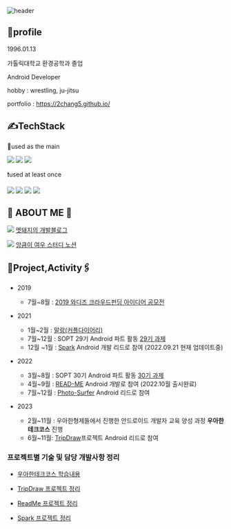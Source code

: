 ![header](https://capsule-render.vercel.app/api?type=cylinder&color=4cd137&height300&section=header&text=창환's%20GIT&fontSize=60)

🐷profile
------- 

1996.01.13

가톨릭대학교 환경공학과 졸업

Android Developer

hobby : wrestling, ju-jitsu

portfolio : https://2chang5.github.io/



✍️TechStack
-------

 📌used as the main

<img src="https://img.shields.io/badge/Android-3DDC84?style=for-the-badge&logo=Android&logoColor=white"> <img src="https://img.shields.io/badge/Kotlin-7F52FF?style=for-the-badge&logo=Kotlin&logoColor=white"> <img src="https://img.shields.io/badge/Java-40739e?style=for-the-badge&logo=&logoColor=white">

❗️used at least once

<img src="https://img.shields.io/badge/JavaScript-F7DF1E?style=for-the-badge&logo=JavaScript&logoColor=white"> <img src="https://img.shields.io/badge/Html-E34F26?style=for-the-badge&logo=HTML5&logoColor=white"> <img src="https://img.shields.io/badge/CSS-1572B6?style=for-the-badge&logo=CSS3&logoColor=white"> <img src="https://img.shields.io/badge/Vue-FC08D?style=for-the-badge&logo=Vue.js&logoColor=white">



🐗 ABOUT ME 🐗
------

<a href="https://mccoy-devloper.tistory.com/" target="_blank"><img src="https://img.shields.io/badge/Tistory Blog-000000?style=flat-square&logo=Tistory&logoColor=white"/></a> [멧돼지의 개발블로그](https://mccoy-devloper.tistory.com/)

<a href="https://iced-handbell-76a.notion.site/8d92163da781463eb2bfeb73c637b37a?v=47ecea691f1a48eeb471c5d2473f47f7" target="_blank"><img src="https://img.shields.io/badge/Notion-7f8fa6?style=flat-square&logo=Notion&logoColor=white"/></a> [앙큼이 여우 스터디 노션](https://iced-handbell-76a.notion.site/8d92163da781463eb2bfeb73c637b37a?v=47ecea691f1a48eeb471c5d2473f47f7)



📎Project,Activity🖇
------

- 2019

  -   7월~8월 :  [2019 와디즈 크라우드펀딩 아이디어 공모전](https://www.venturesquare.net/789592)

- 2021

  -   1월~2월 :  [말랑(커플다이어리)](https://github.com/tnvnfdla1214/Malang)
  -   7월~12월 : SOPT 29기 Android 파트 활동 [29기 과제](https://github.com/29th-WE-SOPT-Android-Part/Android-Changhwan)
  -   12월 ~1월 : [Spark](https://github.com/TeamSparker) Android 개발 리드로 참여 (2022.09.21 현재 업데이트중)

- 2022

  -   3월~8월 :  SOPT 30기 Android 파트 활동 [30기 과제](https://github.com/macbook-plz-30th-THE-SOPT-android-team4/30th-ChangHwan)
  -   4월~9월 :  [READ-ME](https://github.com/TEAM-README) Android 개발로 참여 (2022.10월 출시완료)
  -   7월~12월 :  [Photo-Surfer](https://github.com/TeamPhotoSurfer) Android 리드로 참여

- 2023

  -   2월~11월 : 우아한형제들에서 진행한 안드로이드 개발자 교육 양성 과정 **우아한테크코스** 진행
  -   6월~11월:  [TripDraw](https://github.com/woowacourse-teams/2023-trip-draw)프로젝트 Android 리드로 참여

  


### 프로젝트별 기술 및 담당 개발사항 정리

- [우아한테크코스 학습내용](https://2chang5.github.io/woowa-course)

- [TripDraw 프로젝트 정리](https://2chang5.github.io/trip-draw)

- [ReadMe 프로젝트 정리](https://2chang5.github.io/read-me)

- [Spark 프로젝트 정리](https://2chang5.github.io/spark)

  
